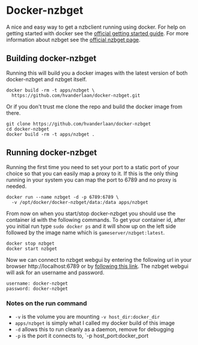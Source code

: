 # Docker-nzbget

A nice and easy way to get a nzbclient running using docker. For help
on getting started with docker see the [official getting started guide][0].
For more information about nzbget see the [official nzbget page][1].

## Building docker-nzbget

Running this will build you a docker images with the latest version of both
docker-nzbget and nzbget itself.

    docker build -rm -t apps/nzbget \
      https://github.com/hvanderlaan/docker-nzbget.git

Or if you don't trust me clone the repo and build the docker image from there.

    git clone https://github.com/hvanderlaan/docker-nzbget
    cd docker-nzbget
    docker build -rm -t apps/nzbget .

## Running docker-nzbget

Running the first time you need to set your port to a static port of your choice
so that you can easily map a proxy to it. If this is the only thing running in your
system you can map the port to 6789 and no proxy is needed.

    docker run --name nzbget -d -p 6789:6789 \
      -v /opt/docker/docker-nzbget/data:/data apps/nzbget

From now on when you start/stop docker-nzbget you should use the container id
with the following commands. To get your container id, after you initial run
type `sudo docker ps` and it will show up on the left side followed by the
image name which is `gameserver/nzbget:latest`.

    docker stop nzbget
    docker start nzbget

Now we can connect to nzbget webgui by entering the following url in your browser
http://localhost:6789 or by [following this link][2]. The nzbget webgui will ask for
an username and password.

    username: docker-nzbget
    password: docker-nzbget
 
### Notes on the run command

 + `-v` is the volume you are mounting `-v host_dir:docker_dir`
 + `apps/nzbget` is simply what I called my docker build of this image
 + `-d` allows this to run cleanly as a daemon, remove for debugging
 + `-p` is the port it connects to, `-p host_port:docker_port



[0]: http://www.docker.io/gettingstarted/
[1]: http://www.nzbget.net
[2]: http://localhost:6789/
